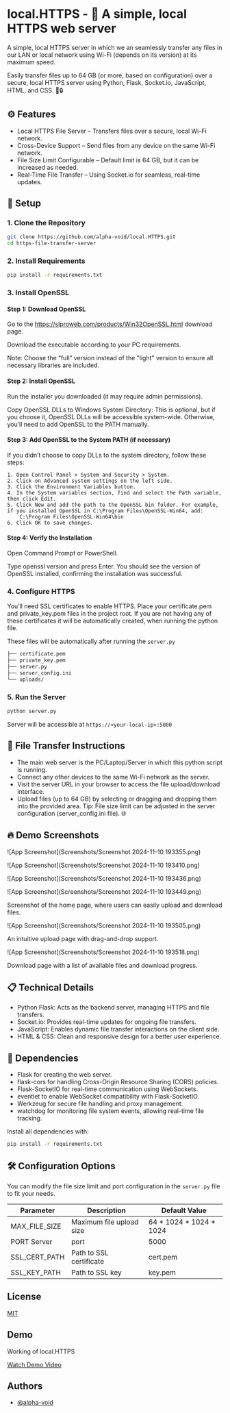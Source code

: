 # local.HTTPS - 📡 A simple, local HTTPS web server
A simple, local HTTPS server in which we an seamlessly transfer any files in our LAN or local network using Wi-Fi (depends on its version) at its maximum speed.

Easily transfer files up to 64 GB (or more, based on configuration) over a secure, local HTTPS server using Python, Flask, Socket.io, JavaScript, HTML, and CSS. 📁🔒


## ⚙️ Features
 - Local HTTPS File Server – Transfers files over a secure, local Wi-Fi network.
 - Cross-Device Support – Send files from any device on the same Wi-Fi network.
 - File Size Limit Configurable – Default limit is 64 GB, but it can be increased as needed.
 - Real-Time File Transfer – Using Socket.io for seamless, real-time updates.


## 🚀 Setup
### 1. Clone the Repository

```bash
git clone https://github.com/alpha-void/local.HTTPS.git
cd https-file-transfer-server
```

### 2. Install Requirements
```bash
pip install -r requirements.txt
```

### 3. Install OpenSSL
#### Step 1: Download OpenSSL
Go to the https://slproweb.com/products/Win32OpenSSL.html download page.

Download the executable according to your PC requirements.

Note: Choose the “full” version instead of the "light" version to ensure all necessary libraries are included.

#### Step 2: Install OpenSSL 
Run the installer you downloaded (it may require admin permissions).

Copy OpenSSL DLLs to Windows System Directory: This is optional, but if you choose it, OpenSSL DLLs will be accessible system-wide. Otherwise, you’ll need to add OpenSSL to the PATH manually.

#### Step 3: Add OpenSSL to the System PATH (if necessary)
If you didn’t choose to copy DLLs to the system directory, follow these steps:

    1. Open Control Panel > System and Security > System.
    2. Click on Advanced system settings on the left side.
    3. Click the Environment Variables button.
    4. In the System variables section, find and select the Path variable, then click Edit.
    5. Click New and add the path to the OpenSSL bin folder. For example, if you installed OpenSSL in C:\Program Files\OpenSSL-Win64, add:
        C:\Program Files\OpenSSL-Win64\bin
    6. Click OK to save changes.

#### Step 4: Verify the Installation
Open Command Prompt or PowerShell.

Type openssl version and press Enter. You should see the version of OpenSSL installed, confirming the installation was successful.

### 4. Configure HTTPS
You’ll need SSL certificates to enable HTTPS. Place your certificate.pem and private_key.pem files in the project root. If you are not having any of these certificates it will be automatically created, when running the python file.

These files will be automatically after running the ```server.py```
```bash
├── certificate.pem
├── private_key.pem
├── server.py
├── server_config.ini
└── uploads/
```

### 5. Run the Server
```bash
python server.py
```
Server will be accessible at ```https://<your-local-ip>:5000```

## 📂 File Transfer Instructions
 - The main web server is the PC/Laptop/Server in which this python script is running.
 - Connect any other devices to the same Wi-Fi network as the server.
 - Visit the server URL in your browser to access the file upload/download interface.
 - Upload files (up to 64 GB) by selecting or dragging and dropping them into the provided area.
Tip: File size limit can be adjusted in the server configuration (server_config.ini file). 🌐

## 🔥 Demo Screenshots

![App Screenshot](Screenshots/Screenshot 2024-11-10 193355.png)

![App Screenshot](Screenshots/Screenshot 2024-11-10 193410.png)

![App Screenshot](Screenshots/Screenshot 2024-11-10 193436.png)

![App Screenshot](Screenshots/Screenshot 2024-11-10 193449.png)

Screenshot of the home page, where users can easily upload and download files.

![App Screenshot](Screenshots/Screenshot 2024-11-10 193505.png)

An intuitive upload page with drag-and-drop support.

![App Screenshot](Screenshots/Screenshot 2024-11-10 193518.png)

Download page with a list of available files and download progress.

## 📋 Technical Details
 - Python Flask: Acts as the backend server, managing HTTPS and file transfers.
 - Socket.io: Provides real-time updates for ongoing file transfers.
 - JavaScript: Enables dynamic file transfer interactions on the client side.
 - HTML & CSS: Clean and responsive design for a better user experience.

## 🔗 Dependencies
 - Flask for creating the web server.
 - flask-cors for handling Cross-Origin Resource Sharing (CORS) policies.
 - Flask-SocketIO for real-time communication using WebSockets.
 - eventlet to enable WebSocket compatibility with Flask-SocketIO.
 - Werkzeug for secure file handling and proxy management.
 - watchdog for monitoring file system events, allowing real-time file tracking.

Install all dependencies with:
```bash
pip install -r requirements.txt
```

## 🛠️ Configuration Options
You can modify the file size limit and port configuration in the ```server.py``` file to fit your needs.

| Parameter     | Description	           |Default Value            |
|---------------|--------------------------|-------------------------|
| MAX_FILE_SIZE	| Maximum file upload size | 64 * 1024 * 1024 * 1024 |
| PORT	Server  | port	                   | 5000                    |
| SSL_CERT_PATH	| Path to SSL certificate  | cert.pem                |
| SSL_KEY_PATH	| Path to SSL key	       | key.pem                 |


## License

[MIT](https://opensource.org/license/mit)


## Demo
Working of local.HTTPS

[Watch Demo Video](Screenshots/Videos/video.mp4)


## Authors

- [@alpha-void](https://www.github.com/alpha-void)
